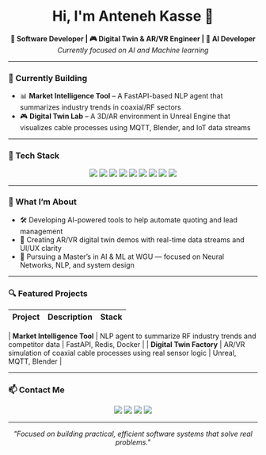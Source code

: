 <h1 align="center">Hi, I'm Anteneh Kasse 👋</h1>

<p align="center">
  <b>🚀 Software Developer | 🎮 Digital Twin & AR/VR Engineer | 🧠 AI Developer</b><br>
  <i>Currently focused on AI and Machine learning </i>
</p>

---

### 🧠 Currently Building
 
- 📊 **Market Intelligence Tool** – A FastAPI-based NLP agent that summarizes industry trends in coaxial/RF sectors  
- 🎮 **Digital Twin Lab** – A 3D/AR environment in Unreal Engine that visualizes cable processes using MQTT, Blender, and IoT data streams

---

### 🧰 Tech Stack

<p align="center">
  <img src="https://img.shields.io/badge/-Python-3776AB?style=flat&logo=python&logoColor=white"/>
  <img src="https://img.shields.io/badge/-Java-007396?style=flat&logo=java&logoColor=white"/>
  <img src="https://img.shields.io/badge/-JavaScript-F7DF1E?style=flat&logo=javascript&logoColor=black"/>
  <img src="https://img.shields.io/badge/-Node.js-339933?style=flat&logo=nodedotjs&logoColor=white"/>
  <img src="https://img.shields.io/badge/-React-61DAFB?style=flat&logo=react&logoColor=black"/>
  <img src="https://img.shields.io/badge/-MongoDB-47A248?style=flat&logo=mongodb&logoColor=white"/>
  <img src="https://img.shields.io/badge/-Redis-DC382D?style=flat&logo=redis&logoColor=white"/>
  <img src="https://img.shields.io/badge/-Docker-2496ED?style=flat&logo=docker&logoColor=white"/>
  <img src="https://img.shields.io/badge/-Unreal%20Engine-0E1128?style=flat&logo=unrealengine&logoColor=white"/>
</p>

---

### 🎯 What I’m About

- 🛠️ Developing AI-powered tools to help automate quoting and lead management   
- 🔄 Creating AR/VR digital twin demos with real-time data streams and UI/UX clarity  
- 🧠 Pursuing a Master’s in AI & ML at WGU — focused on Neural Networks, NLP, and system design

---

### 🔍 Featured Projects

| Project | Description | Stack |
|--------|-------------|-------|

| **Market Intelligence Tool** | NLP agent to summarize RF industry trends and competitor data | FastAPI, Redis, Docker |
| **Digital Twin Factory** | AR/VR simulation of coaxial cable processes using real sensor logic | Unreal, MQTT, Blender |

---

### 📫 Contact Me

<p align="center">
  <a href="mailto:antenehkasse@gmail.com"><img src="https://img.shields.io/badge/Gmail-antenehkasse@gmail.com-D14836?style=flat&logo=gmail&logoColor=white"></a>
  <a href="https://www.antenehkasse.com"><img src="https://img.shields.io/badge/Website-www.antenehkasse.com-0A66C2?style=flat&logo=google-chrome&logoColor=white"></a>
  <a href="https://linkedin.com/in/anteneh-kasse-82656528a/"><img src="https://img.shields.io/badge/LinkedIn-Anteneh_Kasse-blue?style=flat&logo=linkedin&logoColor=white"></a>
  <a href="https://github.com/Anteneh2323"><img src="https://img.shields.io/badge/GitHub-Anteneh2323-181717?style=flat&logo=github"></a>
</p>

---

<p align="center">
  <i>"Focused on building practical, efficient software systems that solve real problems."</i>
</p>
